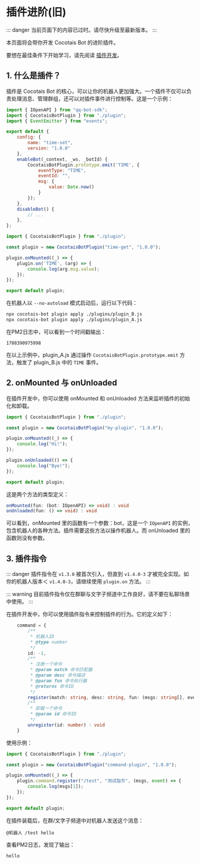 # 插件进阶(旧) <Badge type="danger" text="Deprecated" />

::: danger
当前页面下的内容已过时。请尽快升级至最新版本。
:::

本页面将会带你开发 Cocotais Bot 的进阶插件。

要想在最佳条件下开始学习，请先阅读 [插件开发](./plugins)。

## 1. 什么是插件？

插件是 Cocotais Bot 的核心，可以让你的机器人更加强大。一个插件不仅可以负责处理消息、管理群组，还可以对插件事件进行控制等。这是一个示例：

```js plugin_A.js
import { IOpenAPI } from "qq-bot-sdk";
import { CocotaisBotPlugin } from "./plugin";
import { EventEmitter } from "events";

export default {
    config: {
        name: "time-set",
        version: "1.0.0"
    },
    enableBot(_context, _ws, _botId) {
        CocotaisBotPlugin.prototype.emit('TIME', {
            eventType: "TIME",
            eventId: "",
            msg: {
                value: Date.now()
            }
        });
    },
    disableBot() {
        // ...
    },
};
```

```js plugin_B.js
import { CocotaisBotPlugin } from "./plugin";

const plugin = new CocotaisBotPlugin("time-get", "1.0.0");

plugin.onMounted((_) => {
    plugin.on('TIME', (arg) => {
        console.log(arg.msg.value);
    });
});

export default plugin;
```

在机器人以 `--no-autoload` 模式启动后，运行以下代码：
```bash
npx cocotais-bot plugin apply ./plugins/plugin_B.js
npx cocotais-bot plugin apply ./plugins/plugin_A.js
```
在PM2日志中，可以看到一个时间戳输出：
```
1708390975998
```

在以上示例中，plugin_A.js 通过操作 `CocotaisBotPlugin.prototype.emit` 方法，触发了 plugin_B.js 中的 `TIME` 事件。

## 2. onMounted 与 onUnloaded

在插件开发中，你可以使用 onMounted 和 onUnloaded 方法来监听插件的初始化和卸载。

```js plugin.js
import { CocotaisBotPlugin } from "./plugin";

const plugin = new CocotaisBotPlugin("my-plugin", "1.0.0");

plugin.onMounted((_) => {
    console.log("Hi!");
});

plugin.onUnloaded(() => {
    console.log("Bye!");
});

export default plugin;
```

这是两个方法的类型定义：

```ts
onMounted(fun: (bot: IOpenAPI) => void) : void
onUnloaded(fun: () => void) : void
```

可以看到，onMounted 里的函数有一个参数：bot，这是一个 `IOpenAPI` 的实例，包含机器人的各种方法。插件需要这些方法以操作机器人。而 onUnloaded 里的函数则没有参数。

## 3. 插件指令

::: danger
插件指令在 `v1.3.0` 被首次引入，但直到 `v1.4.0-3` 才被完全实现。如你的机器人版本＜ `v1.4.0-3`，请继续使用 `plugin.on` 方法。
:::

::: warning
目前插件指令仅在群聊与文字子频道中工作良好，请不要在私聊场景中使用。
:::

在插件开发中，你可以使用插件指令来控制插件的行为。它的定义如下：

```ts
    command = {
        /**
         * 机器人ID
         * @type number
         */
        id: -1,
        /**
         * 注册一个命令
         * @param match 命令匹配器
         * @param desc 命令描述
         * @param fun 命令执行器
         * @returns 命令ID
         */
        register(match: string, desc: string, fun: (msgs: string[], event: WsResponse<any>) => void) : number
        /**
         * 卸载一个命令
         * @param id 命令ID
         */
        unregister(id: number) : void
    }
```

使用示例：
```js command.js
import { CocotaisBotPlugin } from "./plugin";

const plugin = new CocotaisBotPlugin("command-plugin", "1.0.0");

plugin.onMounted((_) => {
    plugin.command.register("/test", "测试指令", (msgs, event) => {
        console.log(msgs[1]);
    });
});

export default plugin;
```

在插件装载后，在群/文字子频道中对机器人发送这个消息：
```
@机器人 /test hello
```

查看PM2日志，发现了输出：
```
hello
```